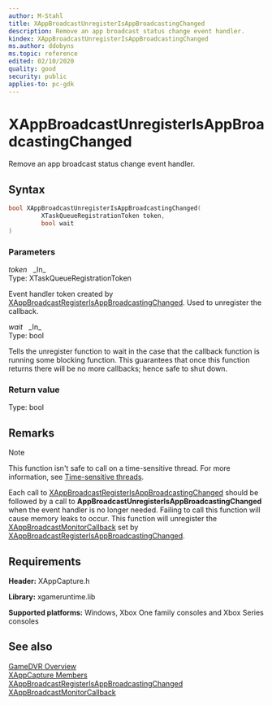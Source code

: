 ```yaml
---
author: M-Stahl
title: XAppBroadcastUnregisterIsAppBroadcastingChanged
description: Remove an app broadcast status change event handler.
kindex: XAppBroadcastUnregisterIsAppBroadcastingChanged
ms.author: ddobyns
ms.topic: reference
edited: 02/10/2020
quality: good
security: public
applies-to: pc-gdk
---
```


# XAppBroadcastUnregisterIsAppBroadcastingChanged  

Remove an app broadcast status change event handler.

## Syntax  
  
```cpp
bool XAppBroadcastUnregisterIsAppBroadcastingChanged(  
         XTaskQueueRegistrationToken token,  
         bool wait  
)  
```  
  
### Parameters  
  
*token* &nbsp;&nbsp;\_In\_  
Type: XTaskQueueRegistrationToken  

Event handler token created by [XAppBroadcastRegisterIsAppBroadcastingChanged](xappbroadcastregisterisappbroadcastingchanged.md). Used to unregister the callback.


*wait* &nbsp;&nbsp;\_In\_  
Type: bool  

  
Tells the unregister function to wait in the case that the callback function is running some blocking function. This guarantees that once this function returns there will be no more callbacks; hence safe to shut down.  


  
### Return value
Type: bool
  
## Remarks  
  > [!NOTE]
> This function isn't safe to call on a time-sensitive thread. For more information, see [Time-sensitive threads](../../../../system/overviews/time-sensitive-threads.md).  
  
Each call to [XAppBroadcastRegisterIsAppBroadcastingChanged](xappbroadcastregisterisappbroadcastingchanged.md) should be followed by a call to **AppBroadcastUnregisterIsAppBroadcastingChanged** when the event handler is no longer needed. Failing to call this function will cause memory leaks to occur. This function will unregister the [XAppBroadcastMonitorCallback](xappbroadcastmonitorcallback.md) set by [XAppBroadcastRegisterIsAppBroadcastingChanged](xappbroadcastregisterisappbroadcastingchanged.md).  
  
## Requirements  
  
**Header:** XAppCapture.h
  
**Library:** xgameruntime.lib
  
**Supported platforms:** Windows, Xbox One family consoles and Xbox Series consoles  
  
## See also  
[GameDVR Overview](../../../../system/overviews/gamedvr-broadcast.md)  
[XAppCapture Members](../xappcapture_members.md)  
[XAppBroadcastRegisterIsAppBroadcastingChanged](xappbroadcastregisterisappbroadcastingchanged.md)  
[XAppBroadcastMonitorCallback](xappbroadcastmonitorcallback.md)  
  